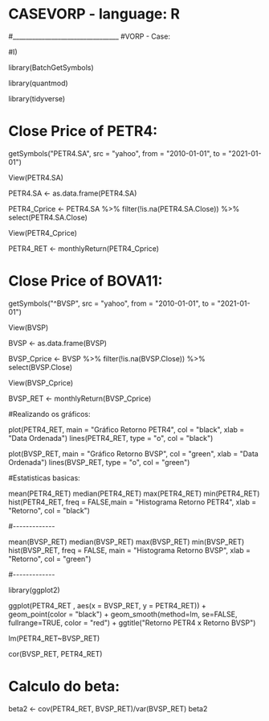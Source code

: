 # CASEVORP - language: R

#_________________________________
#VORP - Case:

#I)

library(BatchGetSymbols)

library(quantmod)

library(tidyverse)

# Close Price of PETR4:

getSymbols("PETR4.SA", src = "yahoo", from = "2010-01-01", to = "2021-01-01")

View(PETR4.SA)

PETR4.SA <- as.data.frame(PETR4.SA)

PETR4_Cprice <- PETR4.SA %>% filter(!is.na(PETR4.SA.Close)) %>% select(PETR4.SA.Close)

View(PETR4_Cprice)

PETR4_RET <- monthlyReturn(PETR4_Cprice)

# Close Price of BOVA11:

getSymbols("^BVSP", src = "yahoo", from = "2010-01-01", to = "2021-01-01")

View(BVSP)

BVSP <- as.data.frame(BVSP)

BVSP_Cprice <- BVSP %>% filter(!is.na(BVSP.Close)) %>% select(BVSP.Close)

View(BVSP_Cprice)

BVSP_RET <- monthlyReturn(BVSP_Cprice)

#Realizando os gráficos:

plot(PETR4_RET,  main = "Gráfico Retorno PETR4", col = "black", xlab = "Data Ordenada")
lines(PETR4_RET, type = "o", col = "black")

plot(BVSP_RET,  main = "Gráfico Retorno BVSP", col = "green", xlab = "Data Ordenada")
lines(BVSP_RET, type = "o", col = "green")

#Estatisticas basicas:

mean(PETR4_RET)
median(PETR4_RET)
max(PETR4_RET)
min(PETR4_RET)
hist(PETR4_RET, freq = FALSE,main = "Histograma Retorno PETR4",
     xlab = "Retorno", col = "black")

#-------------

mean(BVSP_RET)
median(BVSP_RET)
max(BVSP_RET)
min(BVSP_RET)
hist(BVSP_RET, freq = FALSE, main = "Histograma Retorno BVSP",
     xlab = "Retorno", col = "green")

#-------------

library(ggplot2)

ggplot(PETR4_RET , aes(x = BVSP_RET, y = PETR4_RET)) + geom_point(color = "black") + 
        geom_smooth(method=lm, se=FALSE, fullrange=TRUE, color = "red") + ggtitle("Retorno PETR4 x Retorno BVSP")

lm(PETR4_RET~BVSP_RET)

cor(BVSP_RET, PETR4_RET)

# Calculo do beta:

beta2 <- cov(PETR4_RET, BVSP_RET)/var(BVSP_RET)
beta2
